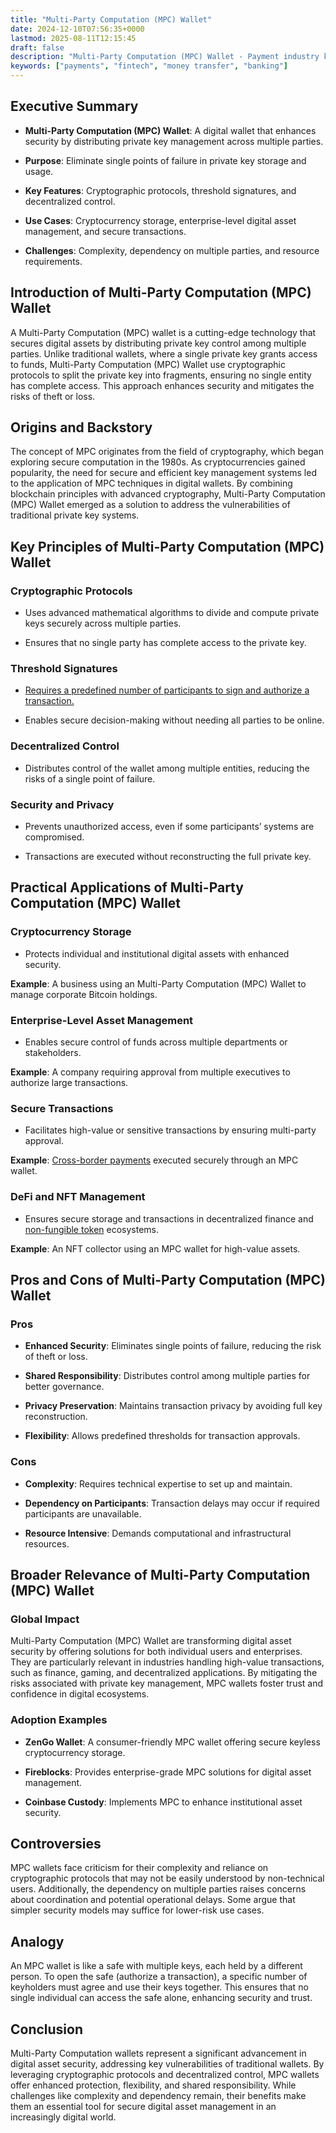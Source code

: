 ```yaml
---
title: "Multi-Party Computation (MPC) Wallet"
date: 2024-12-10T07:56:35+0000
lastmod: 2025-08-11T12:15:45
draft: false
description: "Multi-Party Computation (MPC) Wallet - Payment industry knowledge and insights"
keywords: ["payments", "fintech", "money transfer", "banking"]
---
```


## Executive Summary

- **Multi-Party Computation (MPC) Wallet**: A digital wallet that enhances security by distributing private key management across multiple parties.

- **Purpose**: Eliminate single points of failure in private key storage and usage.

- **Key Features**: Cryptographic protocols, threshold signatures, and decentralized control.

- **Use Cases**: Cryptocurrency storage, enterprise-level digital asset management, and secure transactions.

- **Challenges**: Complexity, dependency on multiple parties, and resource requirements.

## Introduction of Multi-Party Computation (MPC) Wallet

A Multi-Party Computation (MPC) wallet is a cutting-edge technology that secures digital assets by distributing private key control among multiple parties. Unlike traditional wallets, where a single private key grants access to funds, Multi-Party Computation (MPC) Wallet use cryptographic protocols to split the private key into fragments, ensuring no single entity has complete access. This approach enhances security and mitigates the risks of theft or loss.

## Origins and Backstory

The concept of MPC originates from the field of cryptography, which began exploring secure computation in the 1980s. As cryptocurrencies gained popularity, the need for secure and efficient key management systems led to the application of MPC techniques in digital wallets. By combining blockchain principles with advanced cryptography, Multi-Party Computation (MPC) Wallet emerged as a solution to address the vulnerabilities of traditional private key systems.

## Key Principles of Multi-Party Computation (MPC) Wallet

### Cryptographic Protocols

- Uses advanced mathematical algorithms to divide and compute private keys securely across multiple parties.

- Ensures that no single party has complete access to the private key.

### Threshold Signatures

- [Requires a predefined number of participants to sign and authorize a transaction.](https://faisalkhanllc.xyz/resources/payments-wiki/m/multi-sig-wallet/)

- Enables secure decision-making without needing all parties to be online.

### Decentralized Control

- Distributes control of the wallet among multiple entities, reducing the risks of a single point of failure.

### Security and Privacy

- Prevents unauthorized access, even if some participants’ systems are compromised.

- Transactions are executed without reconstructing the full private key.

## Practical Applications of Multi-Party Computation (MPC) Wallet

### Cryptocurrency Storage

- Protects individual and institutional digital assets with enhanced security.

**Example**: A business using an Multi-Party Computation (MPC) Wallet to manage corporate Bitcoin holdings.

### Enterprise-Level Asset Management

- Enables secure control of funds across multiple departments or stakeholders.

**Example**: A company requiring approval from multiple executives to authorize large transactions.

### Secure Transactions

- Facilitates high-value or sensitive transactions by ensuring multi-party approval.

**Example**: [Cross-border payments](https://faisalkhanllc.xyz/resources/payments-wiki/c/cross-border-payments-2/) executed securely through an MPC wallet.

### DeFi and NFT Management

- Ensures secure storage and transactions in decentralized finance and [non-fungible token](https://faisalkhanllc.xyz/resources/payments-wiki/n/nft-non-fungible-tokens/) ecosystems.

**Example**: An NFT collector using an MPC wallet for high-value assets.

## Pros and Cons of Multi-Party Computation (MPC) Wallet

### Pros

- **Enhanced Security**: Eliminates single points of failure, reducing the risk of theft or loss.

- **Shared Responsibility**: Distributes control among multiple parties for better governance.

- **Privacy Preservation**: Maintains transaction privacy by avoiding full key reconstruction.

- **Flexibility**: Allows predefined thresholds for transaction approvals.

### Cons

- **Complexity**: Requires technical expertise to set up and maintain.

- **Dependency on Participants**: Transaction delays may occur if required participants are unavailable.

- **Resource Intensive**: Demands computational and infrastructural resources.

## Broader Relevance of Multi-Party Computation (MPC) Wallet

### Global Impact

Multi-Party Computation (MPC) Wallet are transforming digital asset security by offering solutions for both individual users and enterprises. They are particularly relevant in industries handling high-value transactions, such as finance, gaming, and decentralized applications. By mitigating the risks associated with private key management, MPC wallets foster trust and confidence in digital ecosystems.

### Adoption Examples 

- **ZenGo Wallet**: A consumer-friendly MPC wallet offering secure keyless cryptocurrency storage.

- **Fireblocks**: Provides enterprise-grade MPC solutions for digital asset management.

- **Coinbase Custody**: Implements MPC to enhance institutional asset security.

## Controversies

MPC wallets face criticism for their complexity and reliance on cryptographic protocols that may not be easily understood by non-technical users. Additionally, the dependency on multiple parties raises concerns about coordination and potential operational delays. Some argue that simpler security models may suffice for lower-risk use cases.

## Analogy

An MPC wallet is like a safe with multiple keys, each held by a different person. To open the safe (authorize a transaction), a specific number of keyholders must agree and use their keys together. This ensures that no single individual can access the safe alone, enhancing security and trust.

## Conclusion

Multi-Party Computation wallets represent a significant advancement in digital asset security, addressing key vulnerabilities of traditional wallets. By leveraging cryptographic protocols and decentralized control, MPC wallets offer enhanced protection, flexibility, and shared responsibility. While challenges like complexity and dependency remain, their benefits make them an essential tool for secure digital asset management in an increasingly digital world.
